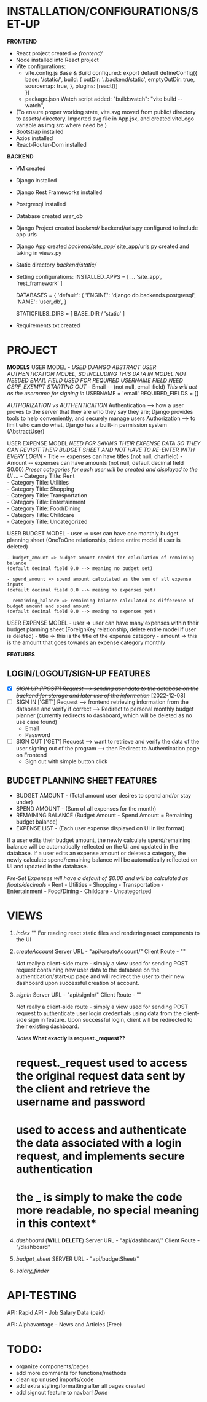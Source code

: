 # INSTALLATION/CONFIGURATIONS/SET-UP

**FRONTEND**
- React project created => *frontend/*
- Node installed into React project
- Vite configurations:
    - vite.config.js
        Base & Build configured:
        export default defineConfig({
            base: '/static/',
            build: {
                outDir: '..backend/static',
                emptyOutDir: true,
                sourcemap: true,
            },
            plugins: [react()]   
        })
    - package.json
        Watch script added:
        "build:watch": "vite build --watch",
- (To ensure proper working state, vite.svg moved from public/ directory to assets/ directory. Imported svg file in App.jsx, and created viteLogo variable as img src where need be.)
- Bootstrap installed
- Axios installed
- React-Router-Dom installed

**BACKEND**
- VM created
- Django installed
- Django Rest Frameworks installed
- Postgresql installed
- Database created *user_db*
- Django Project created *backend/*
    backend/urls.py configured to include app urls
- Django App created *backend/site_app/*
    site_app/urls.py created and taking in views.py
- Static directory *backend/static/*
- Setting configurations:
    INSTALLED_APPS = [
        ...
        'site_app',
        'rest_framework'
    ]

    DATABASES = {
        'default': {
            'ENGINE': 'django.db.backends.postgresql',
            'NAME': 'user_db', 
    }

    STATICFILES_DIRS = [ BASE_DIR / 'static' ]
- Requirements.txt created


# PROJECT
**MODELS**
USER MODEL - 
*USED DJANGO ABSTRACT USER AUTHENTICATION MODEL, SO INCLUDING THIS DATA IN MODEL NOT NEEDED*
*EMAIL FIELD USED FOR REQUIRED USERNAME FIELD*
*NEED CSRF_EXEMPT STARTING OUT*
    - Email                     -- (not null, email field) *This will act as the username for signing in*
        USERNAME = 'email' 
        REQUIRED_FIELDS = []  

*AUTHORIZATION vs AUTHENTICATION*
Authentication --> how a user proves to the server that they are who they say they are; Django provides tools to help conveniently, and securely manage users
Authorization --> to limit who can do what, Django has a built-in permission system (AbstractUser)

USER EXPENSE MODEL *NEED FOR SAVING THEIR EXPENSE DATA SO THEY CAN REVISIT THEIR BUDGET SHEET AND NOT HAVE TO RE-ENTER WITH EVERY LOGIN*
    - Title             --  expenses can have titles (not null, charfield)
    - Amount            --  expenses can have amounts (not null, default decimal field $0.00)
        *Preset categories for each user will be created and displayed to the UI ...*
        - Category Title: Rent          
        - Category Title: Utilities         
        - Category Title: Shopping          
        - Category Title: Transportation    
        - Category Title: Entertainment     
        - Category Title: Food/Dining       
        - Category Title: Childcare         
        - Category Title: Uncategorized   

USER BUDGET MODEL 
    - user => user can have one monthly budget planning sheet 
    (OneToOne relationship, delete entire model if user is deleted)

    - budget_amount => budget amount needed for calculation of remaining balance 
    (default decimal field 0.0 --> meaning no budget set)

    - spend_amount => spend amount calculated as the sum of all expense inputs 
    (default decimal field 0.0 --> meaing no expenses yet)
   
    - remaining_balance => remaining balance calculated as difference of budget amount and spend amount
    (default decimal field 0.0 --> meaing no expenses yet)
        

USER EXPENSE MODEL
    - user => user can have many expenses within their budget planning sheet
    (ForeignKey relationship, delete entire model if user is deleted) 
    - title => this is the title of the expense category
    - amount => this is the amount that goes towards an expense category monthly 

**FEATURES**

## LOGIN/LOGOUT/SIGN-UP FEATURES
* [X] ~~*SIGN UP ['POST'] Request --> sending user data to the database on the backend for storage and later use of the information*~~ [2022-12-08]
* [ ] SIGN IN ['GET'] Request --> frontend retrieving information from the database and verify if correct --> Redirect to personal monthly budget planner (currently redirects to dashboard, which will be deleted as no use case found)
    - Email
    - Password
* [ ] SIGN OUT ['GET'] Request --> want to retrieve and verify the data of the user signing out of the program --> then Redirect to Authentication page on Frontend
    - Sign out with simple button click

## BUDGET PLANNING SHEET FEATURES   
- BUDGET AMOUNT - (Total amount user desires to spend and/or stay under)
- SPEND AMOUNT - (Sum of all expenses for the month) 
- REMAINING BALANCE (Budget Amount - Spend Amount = Remaining budget balance)
- EXPENSE LIST - (Each user expense displayed on UI in list format)

If a user edits their budget amount, the newly calculate spend/remaining balance will be automatically reflected on the UI and updated in the database.
If a user edits an expense amount or deletes a category, the newly calculate spend/remaining balance will be automatically reflected on UI and updated in the database.

*Pre-Set Expenses will have a default of $0.00 and will be calculated as floats/decimals*
    - Rent
    - Utilities
    - Shopping
    - Transportation
    - Entertainment
    - Food/Dining
    - Childcare
    - Uncategorized

# VIEWS
1. *index*
   ""
   For reading react static files and rendering react components to the UI

2. *createAccount*
   Server URL - "api/createAccount/" 
   Client Route - ""

   Not really a client-side route - simply a view used for sending POST request containing new user data to the database on the authentication/start-up page and will redirect the user to their new dashboard upon successful creation of account.

3. *signIn*
   Server URL - "api/signIn/"
   Client Route - ""

   Not really a client-side route - simply a view used for sending POST request to authenticate user login credentials using data from the client-side sign in feature. Upon successful login, client will be redirected to their existing dashboard.

   *Notes*
   **What exactly is request._request??**
    # request._request used to access the original request data sent by the client and retrieve the username and password
    
    # used to access and authenticate the data associated with a login request, and implements secure authentication 
    
    # the _ is simply to make the code more readable, no special meaning in this context*

4. *dashboard* (**WILL DELETE**)
   Server URL - "api/dashboard/"
   Client Route - "/dashboard"

5. *budget_sheet*
   SERVER URL - "api/budgetSheet/"
   
6. *salary_finder*

# API-TESTING
API: Rapid API - Job Salary Data (paid)

API: Alphavantage - News and Articles (Free)

# TODO:
- organize components/pages
- add more comments for functions/methods
- clean up unused imports/code
- add extra styling/formatting after all pages created
- add signout feature to navbar! *Done*
